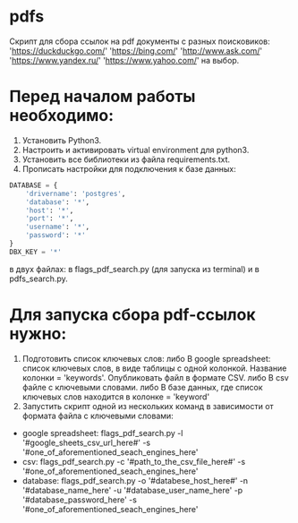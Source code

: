# pdfs
Скрипт для сбора ссылок на pdf документы с разных поисковиков: 
'https://duckduckgo.com/'
'https://bing.com/'
'http://www.ask.com/'
'https://www.yandex.ru/'
'https://www.yahoo.com/'
на выбор.

# Перед началом работы необходимо:
1. Установить Python3.
2. Настроить и активировать virtual environment для python3.
3. Установить все библиотеки из файла requirements.txt.
4. Прописать настройки для подключения к базе данных:
```python
DATABASE = {
	'drivername': 'postgres',
	'database': '*',
	'host': '*',
	'port': '*',
	'username': '*',
	'password': '*'
}
DBX_KEY = '*'
```
в двух файлах: в flags_pdf_search.py (для запуска из terminal) и в pdfs_search.py.
# Для запуска сбора pdf-ссылок нужно:
1. Подготовить список ключевых слов:
либо
В google spreadsheet: список ключевых слов, в виде таблицы с одной колонкой. Название колонки = 'keywords'.
Опубликовать файл в формате CSV.
либо
В csv файле с ключевыми словами.
либо
В базе данных, где список ключевых слов находится в колонке = 'keyword'
2. Запустить скрипт одной из нескольких команд в зависимости от формата файла с ключевыми словами:
  * google spreadsheet: flags_pdf_search.py -l '#google_sheets_csv_url_here#' -s '#one_of_aforementioned_seach_engines_here'
  * csv: flags_pdf_search.py -c '#path_to_the_csv_file_here#' -s '#one_of_aforementioned_seach_engines_here'
  * database: flags_pdf_search.py -o '#databese_host_here#' -n '#database_name_here' -u '#database_user_name_here' -p '#database_password_here' -s '#one_of_aforementioned_seach_engines_here'
